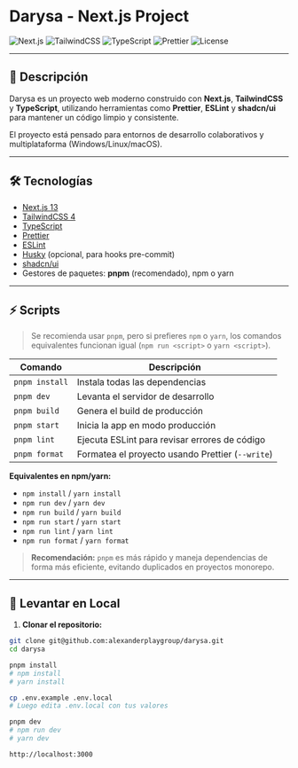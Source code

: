 # Darysa - Next.js Project

![Next.js](https://img.shields.io/badge/Next.js-13.5.0-black?style=for-the-badge&logo=next.js)
![TailwindCSS](https://img.shields.io/badge/TailwindCSS-4.0.0-blue?style=for-the-badge&logo=tailwind-css)
![TypeScript](https://img.shields.io/badge/TypeScript-5.0-blue?style=for-the-badge&logo=typescript)
![Prettier](https://img.shields.io/badge/Prettier-3.6.2-fuchsia?style=for-the-badge&logo=prettier)
![License](https://img.shields.io/badge/License-MIT-green?style=for-the-badge)

---

## 📖 Descripción

Darysa es un proyecto web moderno construido con **Next.js**, **TailwindCSS** y **TypeScript**, utilizando herramientas como **Prettier**, **ESLint** y **shadcn/ui** para mantener un código limpio y consistente.

El proyecto está pensado para entornos de desarrollo colaborativos y multiplataforma (Windows/Linux/macOS).

---

## 🛠 Tecnologías

- [Next.js 13](https://nextjs.org/)
- [TailwindCSS 4](https://tailwindcss.com/)
- [TypeScript](https://www.typescriptlang.org/)
- [Prettier](https://prettier.io/)
- [ESLint](https://eslint.org/)
- [Husky](https://typicode.github.io/husky/#/) (opcional, para hooks pre-commit)
- [shadcn/ui](https://ui.shadcn.com/)
- Gestores de paquetes: **pnpm** (recomendado), npm o yarn

---

## ⚡ Scripts

> Se recomienda usar `pnpm`, pero si prefieres `npm` o `yarn`, los comandos equivalentes funcionan igual (`npm run <script>` o `yarn <script>`).

| Comando        | Descripción                                      |
| -------------- | ------------------------------------------------ |
| `pnpm install` | Instala todas las dependencias                   |
| `pnpm dev`     | Levanta el servidor de desarrollo                |
| `pnpm build`   | Genera el build de producción                    |
| `pnpm start`   | Inicia la app en modo producción                 |
| `pnpm lint`    | Ejecuta ESLint para revisar errores de código    |
| `pnpm format`  | Formatea el proyecto usando Prettier (`--write`) |

**Equivalentes en npm/yarn:**

- `npm install` / `yarn install`
- `npm run dev` / `yarn dev`
- `npm run build` / `yarn build`
- `npm run start` / `yarn start`
- `npm run lint` / `yarn lint`
- `npm run format` / `yarn format`

> **Recomendación:** `pnpm` es más rápido y maneja dependencias de forma más eficiente, evitando duplicados en proyectos monorepo.

---

## 🚀 Levantar en Local

1. **Clonar el repositorio:**

```bash
git clone git@github.com:alexanderplaygroup/darysa.git
cd darysa

pnpm install
# npm install
# yarn install

cp .env.example .env.local
# Luego edita .env.local con tus valores

pnpm dev
# npm run dev
# yarn dev

http://localhost:3000
```
